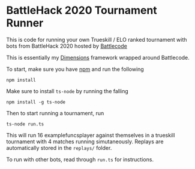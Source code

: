 # BattleHack 2020 Tournament Runner

This is code for running your own Trueskill / ELO ranked tournament with bots from BattleHack 2020 hosted by [Battlecode](https://battlecode.org)

This is essentially my [Dimensions](https://battlecode.org) framework wrapped around Battlecode.

To start, make sure you have [npm](https://npmjs.org) and run the following

```
npm install
```

Make sure to install `ts-node` by running the falling

```
npm install -g ts-node
```

Then to start running a tournament, run
```
ts-node run.ts
```

This will run 16 examplefuncsplayer against themselves in a trueskill tournament with 4 matches running simutaneously. Replays are automatically stored in the `replays/` folder.

To run with other bots, read through `run.ts` for instructions.